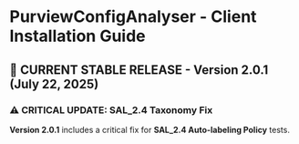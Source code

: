 # PurviewConfigAnalyser - Client Installation Guide

## 🚀 CURRENT STABLE RELEASE - Version 2.0.1 (July 22, 2025)

### ⚠️ CRITICAL UPDATE: SAL_2.4 Taxonomy Fix
**Version 2.0.1** includes a critical fix for **SAL_2.4 Auto-labeling Policy** tests.
